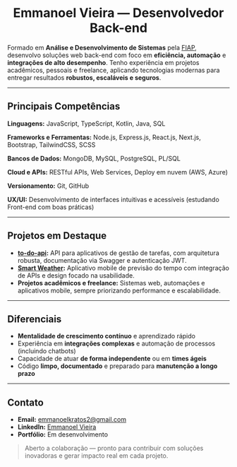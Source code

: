 <h1 align="center">Emmanoel Vieira — Desenvolvedor Back-end</h1>

Formado em **Análise e Desenvolvimento de Sistemas** pela [FIAP](https://fiap.com.br), desenvolvo soluções web back-end com foco em **eficiência, automação** e **integrações de alto desempenho**.
Tenho experiência em projetos acadêmicos, pessoais e freelance, aplicando tecnologias modernas para entregar resultados **robustos, escaláveis e seguros**.

---

## Principais Competências

**Linguagens:** JavaScript, TypeScript, Kotlin, Java, SQL

**Frameworks e Ferramentas:**
Node.js, Express.js, React.js, Next.js, Bootstrap, TailwindCSS, SCSS

**Bancos de Dados:**
MongoDB, MySQL, PostgreSQL, PL/SQL

**Cloud e APIs:**
RESTful APIs, Web Services, Deploy em nuvem (AWS, Azure)

**Versionamento:**
Git, GitHub

**UX/UI:**
Desenvolvimento de interfaces intuitivas e acessíveis (estudando Front-end com boas práticas)

---

## Projetos em Destaque

* **[to-do-api](https://github.com/seu-usuario/to-do-api):** API para aplicativos de gestão de tarefas, com arquitetura robusta, documentação via Swagger e autenticação JWT.
* **[Smart Weather](https://github.com/seu-usuario/SmartWeather):** Aplicativo mobile de previsão do tempo com integração de APIs e design focado na usabilidade.
* **Projetos acadêmicos e freelance:** Sistemas web, automações e aplicativos mobile, sempre priorizando performance e escalabilidade.

---

## Diferenciais

* **Mentalidade de crescimento contínuo** e aprendizado rápido
* Experiência em **integrações complexas** e automação de processos (incluindo chatbots)
* Capacidade de atuar **de forma independente** ou em **times ágeis**
* Código **limpo, documentado** e preparado para **manutenção a longo prazo**

---

## Contato

* **Email:** [emmanoelkratos2@gmail.com](mailto:arandasnyan@gmail.com)
* **LinkedIn:** [Emmanoel Vieira](https://www.linkedin.com/in/arandasnyan/)
* **Portfólio:** Em desenvolvimento


> Aberto a colaboração — pronto para contribuir com soluções inovadoras e gerar impacto real em cada projeto.

